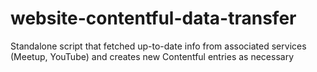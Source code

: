 # website-contentful-data-transfer
Standalone script that fetched up-to-date info from associated services (Meetup, YouTube) and creates new Contentful entries as necessary

